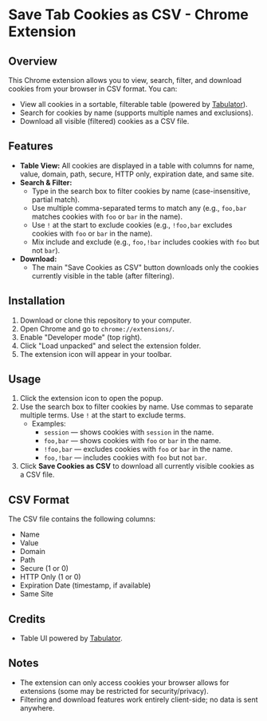 # Save Tab Cookies as CSV - Chrome Extension

## Overview
This Chrome extension allows you to view, search, filter, and download cookies from your browser in CSV format. You can:
- View all cookies in a sortable, filterable table (powered by [Tabulator](http://tabulator.info/)).
- Search for cookies by name (supports multiple names and exclusions).
- Download all visible (filtered) cookies as a CSV file.

## Features
- **Table View:** All cookies are displayed in a table with columns for name, value, domain, path, secure, HTTP only, expiration date, and same site.
- **Search & Filter:**
  - Type in the search box to filter cookies by name (case-insensitive, partial match).
  - Use multiple comma-separated terms to match any (e.g., `foo,bar` matches cookies with `foo` or `bar` in the name).
  - Use `!` at the start to exclude cookies (e.g., `!foo,bar` excludes cookies with `foo` or `bar` in the name).
  - Mix include and exclude (e.g., `foo,!bar` includes cookies with `foo` but not `bar`).
- **Download:**
  - The main "Save Cookies as CSV" button downloads only the cookies currently visible in the table (after filtering).

## Installation
1. Download or clone this repository to your computer.
2. Open Chrome and go to `chrome://extensions/`.
3. Enable "Developer mode" (top right).
4. Click "Load unpacked" and select the extension folder.
5. The extension icon will appear in your toolbar.

## Usage
1. Click the extension icon to open the popup.
2. Use the search box to filter cookies by name. Use commas to separate multiple terms. Use `!` at the start to exclude terms.
   - Examples:
     - `session` — shows cookies with `session` in the name.
     - `foo,bar` — shows cookies with `foo` or `bar` in the name.
     - `!foo,bar` — excludes cookies with `foo` or `bar` in the name.
     - `foo,!bar` — includes cookies with `foo` but not `bar`.
3. Click **Save Cookies as CSV** to download all currently visible cookies as a CSV file.

## CSV Format
The CSV file contains the following columns:
- Name
- Value
- Domain
- Path
- Secure (1 or 0)
- HTTP Only (1 or 0)
- Expiration Date (timestamp, if available)
- Same Site

## Credits
- Table UI powered by [Tabulator](http://tabulator.info/).

## Notes
- The extension can only access cookies your browser allows for extensions (some may be restricted for security/privacy).
- Filtering and download features work entirely client-side; no data is sent anywhere.
